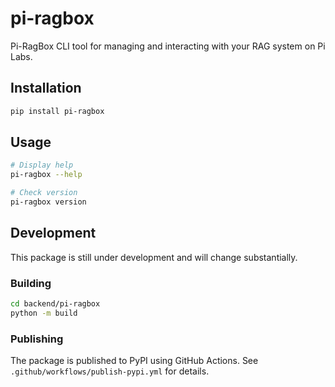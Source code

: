 # pi-ragbox

Pi-RagBox CLI tool for managing and interacting with your RAG system on Pi Labs.

## Installation

```bash
pip install pi-ragbox
```

## Usage

```bash
# Display help
pi-ragbox --help

# Check version
pi-ragbox version
```

## Development

This package is still under development and will change substantially.

### Building

```bash
cd backend/pi-ragbox
python -m build
```

### Publishing

The package is published to PyPI using GitHub Actions. See `.github/workflows/publish-pypi.yml` for details.
